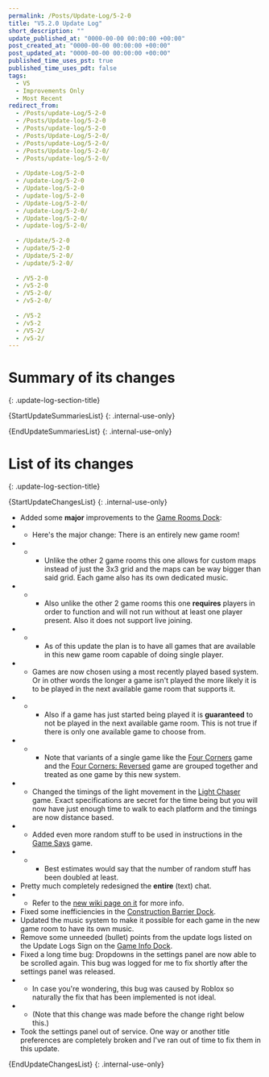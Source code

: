 ```yaml
---
permalink: /Posts/Update-Log/5-2-0
title: "V5.2.0 Update Log"
short_description: ""
update_published_at: "0000-00-00 00:00:00 +00:00"
post_created_at: "0000-00-00 00:00:00 +00:00"
post_updated_at: "0000-00-00 00:00:00 +00:00"
published_time_uses_pst: true
published_time_uses_pdt: false
tags:
  - V5
  - Improvements Only
  - Most Recent
redirect_from:
  - /Posts/update-Log/5-2-0
  - /Posts/Update-log/5-2-0
  - /Posts/update-log/5-2-0
  - /Posts/Update-Log/5-2-0/
  - /Posts/update-Log/5-2-0/
  - /Posts/Update-log/5-2-0/
  - /Posts/update-log/5-2-0/
  
  - /Update-Log/5-2-0
  - /update-Log/5-2-0
  - /Update-log/5-2-0
  - /update-log/5-2-0
  - /Update-Log/5-2-0/
  - /update-Log/5-2-0/
  - /Update-log/5-2-0/
  - /update-log/5-2-0/
  
  - /Update/5-2-0
  - /update/5-2-0
  - /Update/5-2-0/
  - /update/5-2-0/
  
  - /V5-2-0
  - /v5-2-0
  - /V5-2-0/
  - /v5-2-0/
  
  - /V5-2
  - /v5-2
  - /V5-2/
  - /v5-2/
---
```


# Summary of its changes
{: .update-log-section-title}

{StartUpdateSummariesList}
{: .internal-use-only}



{EndUpdateSummariesList}
{: .internal-use-only}

# List of its changes
{: .update-log-section-title}

{StartUpdateChangesList}
{: .internal-use-only}

* Added some **major** improvements to the [Game Rooms Dock](/RBAP-Wiki/Wiki/Docks/Game-Rooms-Dock):
* * Here's the major change: There is an entirely new game room!
* * * Unlike the other 2 game rooms this one allows for custom maps instead of just the 3x3 grid and the maps can be way bigger than said grid. Each game also has its own dedicated music.
* * * Also unlike the other 2 game rooms this one **requires** players in order to function and will not run without at least one player present. Also it does not support live joining.
* * * As of this update the plan is to have all games that are available in this new game room capable of doing single player.
* * Games are now chosen using a most recently played based system. Or in other words the longer a game isn't played the more likely it is to be played in the next available game room that supports it.
* * * Also if a game has just started being played it is **guaranteed** to not be played in the next available game room. This is not true if there is only one available game to choose from.
* * * Note that variants of a single game like the [Four Corners](/RBAP-Wiki/Wiki/Docks/Game-Rooms-Dock#four-corners) game and the [Four Corners: Reversed](/RBAP-Wiki/Wiki/Docks/Game-Rooms-Dock#four-corners-reversed) game are grouped together and treated as one game by this new system.
* * Changed the timings of the light movement in the [Light Chaser](/RBAP-Wiki/Wiki/Docks/Game-Rooms-Dock#light-chaser) game. Exact specifications are secret for the time being but you will now have just enough time to walk to each platform and the timings are now distance based.
* * Added even more random stuff to be used in instructions in the [Game Says](/RBAP-Wiki/Wiki/Docks/Game-Rooms-Dock#game-says) game.
* * * Best estimates would say that the number of random stuff has been doubled at least.
* Pretty much completely redesigned the **entire** (text) chat.
* * Refer to the [new wiki page on it](/RBAP-Wiki/Wiki/Chat) for more info.
* Fixed some inefficiencies in the [Construction Barrier Dock](/RBAP-Wiki/Wiki/Docks/Construction-Barrier-Dock).
* Updated the music system to make it possible for each game in the new game room to have its own music.
* Remove some unneeded (bullet) points from the update logs listed on the Update Logs Sign on the [Game Info Dock](/RBAP-Wiki/Wiki/Docks/Game-Info-Dock).
* Fixed a long time bug: Dropdowns in the settings panel are now able to be scrolled again. This bug was logged for me to fix shortly after the settings panel was released.
* * In case you're wondering, this bug was caused by Roblox so naturally the fix that has been implemented is not ideal.
* * (Note that this change was made before the change right below this.)
* Took the settings panel out of service. One way or another title preferences are completely broken and I've ran out of time to fix them in this update.

{EndUpdateChangesList}
{: .internal-use-only}